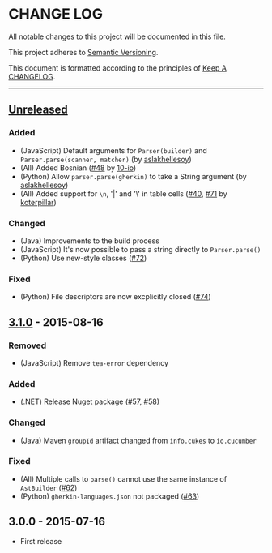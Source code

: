 # CHANGE LOG

All notable changes to this project will be documented in this file.

This project adheres to [Semantic Versioning](http://semver.org).

This document is formatted according to the principles of [Keep A CHANGELOG](http://keepachangelog.com).

----

## [Unreleased][unreleased]

### Added
* (JavaScript)  Default arguments for `Parser(builder)` and `Parser.parse(scanner, matcher)` (by [aslakhellesoy](https://github.com/aslakhellesoy))
* (All) Added Bosnian ([#48](https://github.com/cucumber/gherkin3/pull/48) by [10-io](https://github.com/10-io))
* (Python) Allow `parser.parse(gherkin)` to take a String argument (by [aslakhellesoy](https://github.com/aslakhellesoy))
* (All) Added support for `\n`, '\|' and '\\' in table cells ([#40](https://github.com/cucumber/gherkin3/issues/40), [#71](https://github.com/cucumber/gherkin3/pull/71) by [koterpillar](https://github.com/koterpillar))

### Changed
* (Java)        Improvements to the build process
* (JavaScript)  It's now possible to pass a string directly to `Parser.parse()`
* (Python)      Use new-style classes
  ([#72](https://github.com/cucumber/gherkin3/pull/72))

### Fixed
* (Python) File descriptors are now excplicitly closed
  ([#74](https://github.com/cucumber/gherkin3/pull/74))



## [3.1.0] - 2015-08-16

### Removed
* (JavaScript) Remove `tea-error` dependency

### Added
* (.NET) Release Nuget package
  ([#57](https://github.com/cucumber/gherkin3/issues/57),
   [#58](https://github.com/cucumber/gherkin3/issues/58))

### Changed
* (Java) Maven `groupId` artifact changed from `info.cukes` to `io.cucumber`

### Fixed
* (All) Multiple calls to `parse()` cannot use the same instance of `AstBuilder`
  ([#62](https://github.com/cucumber/gherkin3/issues/62))
* (Python) `gherkin-languages.json` not packaged
  ([#63](https://github.com/cucumber/gherkin3/issues/63))



## 3.0.0 - 2015-07-16

* First release


[unreleased]: https://github.com/cucumber/gherkin3/compare/v3.1.0...HEAD
[3.1.0]:      https://github.com/cucumber/gherkin3/compare/v3.0.0...v3.1.0
